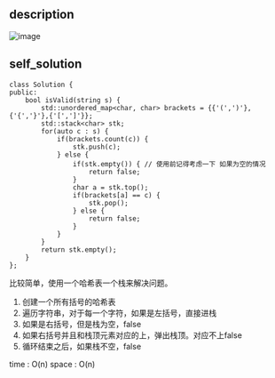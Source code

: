 ## description
![image](https://github.com/ethan686/leetcode/assets/73508499/cbc632b7-2ff3-484e-9025-2c94b9a94d80)
## self_solution
```
class Solution {
public:
    bool isValid(string s) {
        std::unordered_map<char, char> brackets = {{'(',')'}, {'{','}'},{'[',']'}};
        std::stack<char> stk;
        for(auto c : s) {
            if(brackets.count(c)) {
                stk.push(c);
            } else {
                if(stk.empty()) { // 使用前记得考虑一下 如果为空的情况
                    return false;
                }
                char a = stk.top();
                if(brackets[a] == c) {
                    stk.pop();
                } else {
                    return false;
                }
            }
        }
        return stk.empty();
    }
};
```
比较简单，使用一个哈希表一个栈来解决问题。
1. 创建一个所有括号的哈希表
2. 遍历字符串，对于每一个字符，如果是左括号，直接进栈
3. 如果是右括号，但是栈为空，false
4. 如果右括号并且和栈顶元素对应的上，弹出栈顶。对应不上false
5. 循环结束之后，如果栈不空，false

time : O(n)
space : O(n)
